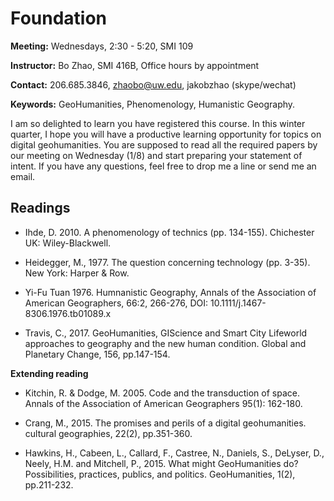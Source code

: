 # Foundation

**Meeting:** Wednesdays, 2:30 - 5:20, SMI 109

**Instructor:** Bo Zhao, SMI 416B, Office hours by appointment

**Contact:** 206.685.3846, zhaobo@uw.edu, jakobzhao (skype/wechat)

**Keywords:** GeoHumanities, Phenomenology, Humanistic Geography.


I am so delighted to learn you have registered this course. In this winter quarter, I hope you will have a productive learning opportunity for topics on digital geohumanities. You are supposed to read all the required papers by our meeting on Wednesday (1/8) and start preparing your statement of intent. If you have any questions, feel free to drop me a line or send me an email.

## Readings

* Ihde, D. 2010. A phenomenology of technics (pp. 134-155). Chichester UK: Wiley-Blackwell.

* Heidegger, M., 1977. The question concerning technology (pp. 3-35). New York: Harper & Row.

* Yi-Fu Tuan 1976. Humnanistic Geography, Annals of the Association of American Geographers, 66:2, 266-276, DOI: 10.1111/j.1467-8306.1976.tb01089.x

* Travis, C., 2017. GeoHumanities, GIScience and Smart City Lifeworld approaches to geography and the new human condition. Global and Planetary Change, 156, pp.147-154.

**Extending reading**

* Kitchin, R. & Dodge, M. 2005. Code and the transduction of space. Annals of the Association of American Geographers 95(1): 162-180.

* Crang, M., 2015. The promises and perils of a digital geohumanities. cultural geographies, 22(2), pp.351-360.

* Hawkins, H., Cabeen, L., Callard, F., Castree, N., Daniels, S., DeLyser, D., Neely, H.M. and Mitchell, P., 2015. What might GeoHumanities do? Possibilities, practices, publics, and politics. GeoHumanities, 1(2), pp.211-232.

